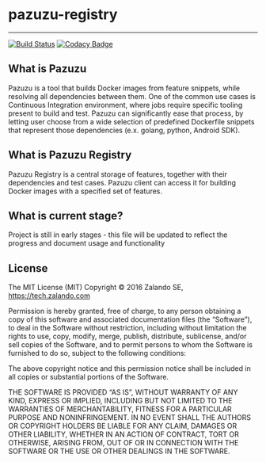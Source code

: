 # pazuzu-registry
------------------------------------------------------------

[![Build Status](https://travis-ci.org/zalando/pazuzu-registry.svg?branch=master)](https://travis-ci.org/zalando/pazuzu-registry)
[![Codacy Badge](https://api.codacy.com/project/badge/grade/018a3e5ab4bc4888aa785aa736e0aa6e)](https://www.codacy.com/app/pgronkiewicz/pazuzu-registry)

What is Pazuzu
------------------------------------------------------------
Pazuzu is a tool that builds Docker images from feature snippets, while resolving all dependencies between them. One of the common use cases is Continuous Integration environment, where jobs require specific tooling present to build and test. Pazuzu can significantly ease that process, by letting user choose from a wide selection of predefined Dockerfile snippets that represent those dependencies (e.x. golang, python, Android SDK). 

What is Pazuzu Registry
------------------------------------------------------------
Pazuzu Registry is a central storage of features, together with their dependencies and test cases. Pazuzu client can access it for building Docker images with a specified set of features. 

What is current stage?
------------------------------------------------------------
Project is still in early stages - this file will be updated to reflect the progress and document usage and functionality

License
------------------------------------------------------------

The MIT License (MIT)
Copyright © 2016 Zalando SE, https://tech.zalando.com

Permission is hereby granted, free of charge, to any person obtaining a copy
of this software and associated documentation files (the “Software”), to deal
in the Software without restriction, including without limitation the rights
to use, copy, modify, merge, publish, distribute, sublicense, and/or sell
copies of the Software, and to permit persons to whom the Software is
furnished to do so, subject to the following conditions:

The above copyright notice and this permission notice shall be included in
all copies or substantial portions of the Software.

THE SOFTWARE IS PROVIDED “AS IS”, WITHOUT WARRANTY OF ANY KIND, EXPRESS OR
IMPLIED, INCLUDING BUT NOT LIMITED TO THE WARRANTIES OF MERCHANTABILITY,
FITNESS FOR A PARTICULAR PURPOSE AND NONINFRINGEMENT. IN NO EVENT SHALL THE
AUTHORS OR COPYRIGHT HOLDERS BE LIABLE FOR ANY CLAIM, DAMAGES OR OTHER
LIABILITY, WHETHER IN AN ACTION OF CONTRACT, TORT OR OTHERWISE, ARISING FROM,
OUT OF OR IN CONNECTION WITH THE SOFTWARE OR THE USE OR OTHER DEALINGS IN
THE SOFTWARE.
